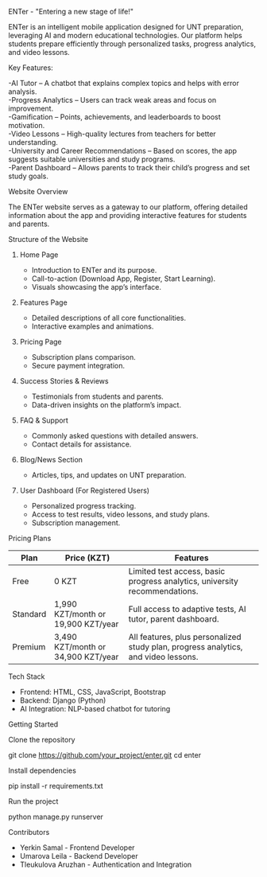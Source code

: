 ENTer - "Entering a new stage of life!"

ENTer is an intelligent mobile application designed for UNT preparation, leveraging AI and modern educational technologies. Our platform helps students prepare efficiently through personalized tasks, progress analytics, and video lessons.

Key Features:
 
-AI Tutor – A chatbot that explains complex topics and helps with error analysis.  
-Progress Analytics – Users can track weak areas and focus on improvement.  
-Gamification – Points, achievements, and leaderboards to boost motivation.   
-Video Lessons – High-quality lectures from teachers for better understanding.  
-University and Career Recommendations – Based on scores, the app suggests suitable universities and study programs.  
-Parent Dashboard – Allows parents to track their child’s progress and set study goals.      

Website Overview

The ENTer website serves as a gateway to our platform, offering detailed information about the app and providing interactive features for students and parents. 

Structure of the Website

1. Home Page  
   - Introduction to ENTer and its purpose.  
   - Call-to-action (Download App, Register, Start Learning).  
   - Visuals showcasing the app’s interface.  

2. Features Page  
   - Detailed descriptions of all core functionalities.  
   - Interactive examples and animations.  

3. Pricing Page  
   - Subscription plans comparison.  
   - Secure payment integration.  

4. Success Stories & Reviews  
   - Testimonials from students and parents.  
   - Data-driven insights on the platform’s impact.  

5. FAQ & Support  
   - Commonly asked questions with detailed answers.  
   - Contact details for assistance.  

6. Blog/News Section  
   - Articles, tips, and updates on UNT preparation.  

7. User Dashboard (For Registered Users)  
   - Personalized progress tracking.  
   - Access to test results, video lessons, and study plans.  
   - Subscription management.  

Pricing Plans

| Plan      | Price (KZT) | Features |
|-----------|------------|--------------------------------------------------------------|
| Free | 0 KZT     | Limited test access, basic progress analytics, university recommendations. |
| Standard | 1,990 KZT/month or 19,900 KZT/year | Full access to adaptive tests, AI tutor, parent dashboard. |
| Premium | 3,490 KZT/month or 34,900 KZT/year | All features, plus personalized study plan, progress analytics, and video lessons. |

Tech Stack

- Frontend: HTML, CSS, JavaScript, Bootstrap  
- Backend: Django (Python)  
- AI Integration: NLP-based chatbot for tutoring    

Getting Started

Clone the repository

git clone https://github.com/your_project/enter.git
cd enter

Install dependencies

pip install -r requirements.txt

Run the project

python manage.py runserver

Contributors

- Yerkin Samal - Frontend Developer
- Umarova Leila - Backend Developer
- Tleukulova Aruzhan - Authentication and Integration


